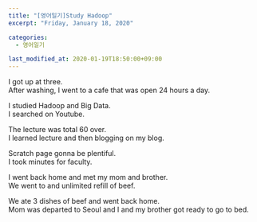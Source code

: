 ```yaml
---
title: "[영어일기]Study Hadoop"
excerpt: "Friday, January 18, 2020"

categories:
  - 영어일기

last_modified_at: 2020-01-19T18:50:00+09:00
---
```

I got up at three.  
After washing, I went to a cafe that was open 24 hours a day.  

I studied Hadoop and Big Data.  
I searched on Youtube.  

The lecture was total 60 over.  
I learned lecture and then blogging on my blog.  

Scratch page gonna be plentiful.  
I took minutes for faculty.  

I went back home and met my mom and brother.  
We went to and unlimited refill of beef.  

We ate 3 dishes of beef and went back home.  
Mom was departed to Seoul and I and my brother got ready to go to bed.  


